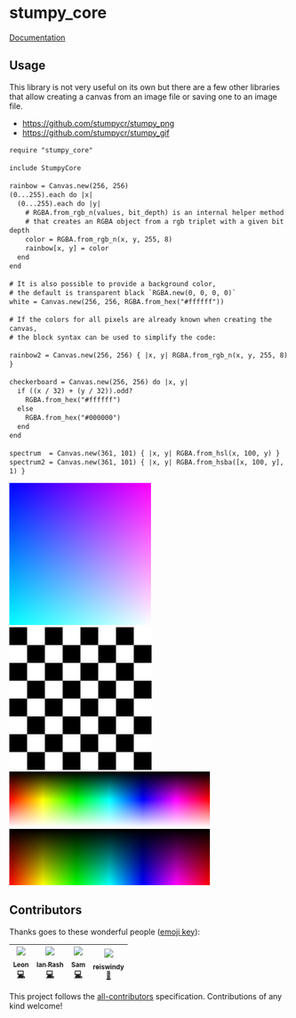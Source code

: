 # stumpy_core

[Documentation](https://docs.leonrische.me/stumpy_core/)

## Usage

This library is not very useful on its own
but there are a few other libraries
that allow creating a canvas from an image file
or saving one to an image file.

* <https://github.com/stumpycr/stumpy_png>
* <https://github.com/stumpycr/stumpy_gif>

```crystal
require "stumpy_core"

include StumpyCore

rainbow = Canvas.new(256, 256)
(0...255).each do |x|
  (0...255).each do |y|
    # RGBA.from_rgb_n(values, bit_depth) is an internal helper method
    # that creates an RGBA object from a rgb triplet with a given bit depth
    color = RGBA.from_rgb_n(x, y, 255, 8)
    rainbow[x, y] = color
  end
end

# It is also possible to provide a background color,
# the default is transparent black `RGBA.new(0, 0, 0, 0)`
white = Canvas.new(256, 256, RGBA.from_hex("#ffffff"))

# If the colors for all pixels are already known when creating the canvas,
# the block syntax can be used to simplify the code:

rainbow2 = Canvas.new(256, 256) { |x, y| RGBA.from_rgb_n(x, y, 255, 8) }

checkerboard = Canvas.new(256, 256) do |x, y|
  if ((x / 32) + (y / 32)).odd?
    RGBA.from_hex("#ffffff")
  else
    RGBA.from_hex("#000000")
  end
end

spectrum  = Canvas.new(361, 101) { |x, y| RGBA.from_hsl(x, 100, y) }
spectrum2 = Canvas.new(361, 101) { |x, y| RGBA.from_hsba([x, 100, y], 1) }
```

![rainbow image](images/rainbow.png)
![checkerboard image](images/checkerboard.png)
![spectrum image](images/spectrum.png)
![spectrum2 image](images/hsv-spectrum.png)

## Contributors

Thanks goes to these wonderful people ([emoji key](https://github.com/kentcdodds/all-contributors#emoji-key)):

<!-- ALL-CONTRIBUTORS-LIST:START - Do not remove or modify this section -->
<!-- prettier-ignore -->
| [<img src="https://avatars.githubusercontent.com/u/2060269?v=3" width="100px;"/><br /><sub><b>Leon</b></sub>](https://github.com/l3kn)<br />[💻](https://github.com/l3kn/stumpy_core/commits?author=l3kn "Code") | [<img src="https://avatars.githubusercontent.com/u/1298501?v=3" width="100px;"/><br /><sub><b>Ian Rash</b></sub>](http://broken-kami.tumblr.com)<br />[💻](https://github.com/l3kn/stumpy_core/commits?author=redcodefinal "Code") | [<img src="https://avatars2.githubusercontent.com/u/26842759?v=3" width="100px;"/><br /><sub><b>Sam</b></sub>](https://github.com/Demonstrandum)<br />[💻](https://github.com/l3kn/stumpy_core/commits?author=Demonstrandum "Code") | [<img src="https://avatars0.githubusercontent.com/u/11876110?v=4" width="100px;"/><br /><sub><b>reiswindy</b></sub>](https://github.com/reiswindy)<br />[📖](https://github.com/l3kn/stumpy_core/commits?author=reiswindy "Documentation") |
| :---: | :---: | :---: | :---: |
<!-- ALL-CONTRIBUTORS-LIST:END -->

This project follows the [all-contributors](https://github.com/kentcdodds/all-contributors) specification. Contributions of any kind welcome!

